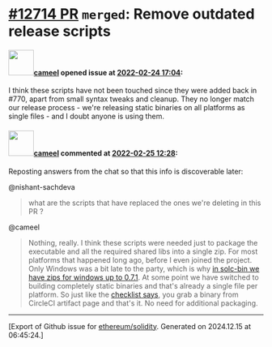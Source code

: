 # [\#12714 PR](https://github.com/ethereum/solidity/pull/12714) `merged`: Remove outdated release scripts

#### <img src="https://avatars.githubusercontent.com/u/137030?v=4" width="50">[cameel](https://github.com/cameel) opened issue at [2022-02-24 17:04](https://github.com/ethereum/solidity/pull/12714):

I think these scripts have not been touched since they were added back in #770, apart from small syntax tweaks and cleanup. They no longer match our release process - we're releasing static binaries on all platforms as single files - and I doubt anyone is using them.

#### <img src="https://avatars.githubusercontent.com/u/137030?v=4" width="50">[cameel](https://github.com/cameel) commented at [2022-02-25 12:28](https://github.com/ethereum/solidity/pull/12714#issuecomment-1050811670):

Reposting answers from the chat so that this info is discoverable later:

@nishant-sachdeva 
> what are the scripts that have replaced the ones we're deleting in this PR ?

@cameel 
> Nothing, really. I think these scripts were needed just to package the executable and all the required shared libs into a single zip.
> For most platforms that happened long ago, before I even joined the project. Only Windows was a bit late to the party, which is why [in solc-bin we have zips for windows up to 0.7.1](https://github.com/ethereum/solc-bin/tree/gh-pages/windows-amd64).
> At some point we have switched to building completely static binaries and that's already a single file per platform.
> So just like the [checklist says](https://github.com/ethereum/solidity/blob/develop/ReleaseChecklist.md#download-binaries), you grab a binary from CircleCI artifact page and that's it. No need for additional packaging.


-------------------------------------------------------------------------------



[Export of Github issue for [ethereum/solidity](https://github.com/ethereum/solidity). Generated on 2024.12.15 at 06:45:24.]
